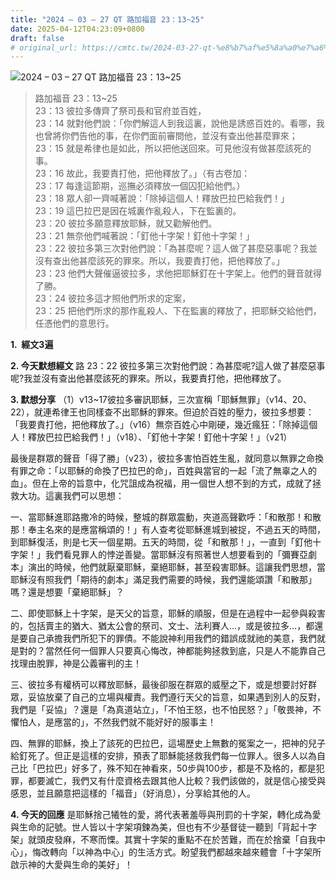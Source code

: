 ```yaml
---
title: "2024 – 03 – 27 QT 路加福音 23：13~25"
date: 2025-04-12T04:23:09+0800
draft: false
# original_url: https://cmtc.tw/2024-03-27-qt-%e8%b7%af%e5%8a%a0%e7%a6%8f%e9%9f%b3-23%ef%bc%9a1325
---
```


![2024 – 03 – 27 QT 路加福音 23：13\~25](/images/qt.jpg  "2024 – 03 – 27 QT 路加福音 23：13\~25")

> 路加福音 23：13\~25  
> 23：13 彼拉多傳齊了祭司長和官府並百姓，  
> 23：14 就對他們說：「你們解這人到我這裏，說他是誘惑百姓的。看哪，我也曾將你們告他的事，在你們面前審問他，並沒有查出他甚麼罪來；  
> 23：15 就是希律也是如此，所以把他送回來。可見他沒有做甚麼該死的事。  
> 23：16 故此，我要責打他，把他釋放了。」（有古卷加：  
> 23：17 每逢這節期，巡撫必須釋放一個囚犯給他們。）  
> 23：18 眾人卻一齊喊著說：「除掉這個人！釋放巴拉巴給我們！」  
> 23：19 這巴拉巴是因在城裏作亂殺人，下在監裏的。  
> 23：20 彼拉多願意釋放耶穌，就又勸解他們。  
> 23：21 無奈他們喊著說：「釘他十字架！釘他十字架！」  
> 23：22 彼拉多第三次對他們說：「為甚麼呢？這人做了甚麼惡事呢？我並沒有查出他甚麼該死的罪來。所以，我要責打他，把他釋放了。」  
> 23：23 他們大聲催逼彼拉多，求他把耶穌釘在十字架上。他們的聲音就得了勝。  
> 23：24 彼拉多這才照他們所求的定案，  
> 23：25 把他們所求的那作亂殺人、下在監裏的釋放了，把耶穌交給他們，任憑他們的意思行。

**1.  經文3遍**

**2. 今天默想經文**
路 23：22 彼拉多第三次對他們說：為甚麼呢?這人做了甚麼惡事呢?我並沒有查出他甚麼該死的罪來。所以，我要責打他，把他釋放了。

**3. 默想分享**
（1）v13\~17彼拉多審訊耶穌，三次宣稱「耶穌無罪」（v14、20、22），就連希律王也同樣查不出耶穌的罪來。但迫於百姓的壓力，彼拉多想要：「我要責打他，把他釋放了。」（v16）無奈百姓心中剛硬，幾近瘋狂：「除掉這個人！釋放巴拉巴給我們！」（v18）、「釘他十字架！釘他十字架！」（v21）

最後是群眾的聲音「得了勝」（v23），彼拉多害怕百姓生亂，就同意以無罪之命換有罪之命：「以耶穌的命換了巴拉巴的命」，百姓與當官的一起「流了無辜之人的血」。但在上帝的旨意中，化咒詛成為祝福，用一個世人想不到的方式，成就了拯救大功。這裏我們可以思想：

一、當耶穌進耶路撒冷的時候，整城的群眾震動，夾道高聲歡呼：「和散那！和散那！奉主名來的是應當稱頌的！」有人查考從耶穌進城到被捉，不過五天的時間，到耶穌復活，則是七天一個星期。五天的時間，從「和散那！」，一直到「釘他十字架！」我們看見罪人的悖逆善變。當耶穌沒有照著世人想要看到的「彌賽亞劇本」演出的時候，他們就厭棄耶穌，棄絕耶穌，甚至殺害耶穌。這讓我們思想，當耶穌沒有照我們「期待的劇本」滿足我們需要的時候，我們還能頌讚「和散那」嗎？還是想要「棄絕耶穌」？

二、即使耶穌上十字架，是天父的旨意，耶穌的順服，但是在過程中一起參與殺害的，包括賣主的猶大、猶太公會的祭司、文士、法利賽人…，或是彼拉多…，都還是要自己承擔我們所犯下的罪債。不能說神利用我們的錯誤成就祂的美意，我們就是對的？當然任何一個罪人只要真心悔改，神都能夠拯救到底，只是人不能靠自己找理由脫罪，神是公義審判的主！

三、彼拉多有權柄可以釋放耶穌，最後卻服在群眾的威壓之下，或是想要討好群眾，妥協放棄了自己的立場與權責。我們遵行天父的旨意，如果遇到別人的反對，我們是「妥協」？還是「為真道站立」，「不怕王怒，也不怕民怒？」「敬畏神，不懼怕人，是應當的」，不然我們就不能好好的服事主！

四、無罪的耶穌，換上了該死的巴拉巴，這場歷史上無數的冤案之一，把神的兒子給釘死了。但正是這樣的安排，預表了耶穌能拯救我們每一位罪人。很多人以為自己比「巴拉巴」好多了，殊不知在神看來，50步與100步，都是不及格的，都是犯罪，都要滅亡，我們又有什麼資格去跟其他人比較？我們該做的，就是信心接受與感恩，並且願意把這樣的「福音」（好消息），分享給其他的人。

**4. 今天的回應**
是耶穌捨己犧牲的愛，將代表著羞辱與刑罰的十字架，轉化成為愛與生命的記號。世人皆以十字架項鍊為美，但也有不少基督徒一聽到「背起十字架」就頭皮發麻，不寒而慄。其實十字架的重點不在於苦難，而在於捨棄「自我中心」，悔改轉向「以神為中心」的生活方式。盼望我們都越來越來體會「十字架所啟示神的大愛與生命的美好」！
